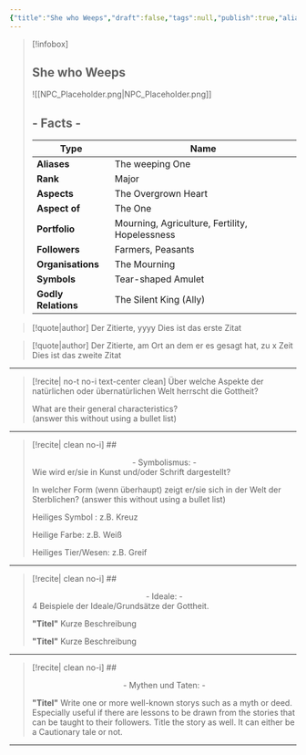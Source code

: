 ```yaml
---
{"title":"She who Weeps","draft":false,"tags":null,"publish":true,"aliases":"The weeping One","aspects":["The Overgrown Heart"],"aspect_of":["The One"],"organisations":"The Mourning","rank":"Major","symbol":"Tear-shaped Amulet","portfolio":"Mourning, Agriculture, Fertility, Hopelessness","followers":"Farmers, Peasants","relations":"[[3. Gods & Religion/The Silent King|The Silent King]] (Ally)","path":"3. Gods & Religion/Minor Gods, Spirits & Aspects/She who Weeps.md","permalink":"/3-gods-and-religion/minor-gods-spirits-and-aspects/she-who-weeps/","PassFrontmatter":true}
---
```



> [!infobox]
> 
> 
> ## **She who Weeps**
> 
> ![[NPC_Placeholder.png\|NPC_Placeholder.png]]
> 
> ## - Facts -
> | Type | Name |
> | ---- | ---- |
> | **Aliases** | The weeping One |
> | **Rank** | Major |
> | **Aspects** | The Overgrown Heart |
> | **Aspect of** | The One |
> | **Portfolio** | Mourning, Agriculture, Fertility, Hopelessness |
> | **Followers** | Farmers, Peasants |
> | **Organisations** | The Mourning |
> | **Symbols** | Tear-shaped Amulet |
> | **Godly Relations** | The Silent King (Ally) |


> [!quote|author] Der Zitierte, yyyy
> Dies ist das erste Zitat

> [!quote|author] Der Zitierte, am Ort an dem er es gesagt hat, zu x Zeit
> Dies ist das zweite Zitat


---
> [!recite| no-t no-i text-center clean]
> Über welche Aspekte der natürlichen oder übernatürlichen Welt herrscht die Gottheit?
>
> What are their general characteristics?  
> (answer this without using a bullet list)


---

> [!recite| clean no-i] ## <center>  - Symbolismus: - </center>
> Wie wird er/sie in Kunst und/oder Schrift dargestellt?
> 
> In welcher Form (wenn überhaupt) zeigt er/sie sich in der Welt der Sterblichen?
> (answer this without using a bullet list)
> 
> Heiliges Symbol : z.B. Kreuz
> 
> Heilige Farbe: z.B. Weiß
> 
> Heiliges Tier/Wesen: z.B. Greif

---

> [!recite| clean no-i] ## <center>  - Ideale: - </center>
> 4 Beispiele der Ideale/Grundsätze der Gottheit.
>
> **"Titel"**
> Kurze Beschreibung
>
> **"Titel"**
> Kurze Beschreibung

---

> [!recite| clean no-i] ## <center>  - Mythen und Taten: - </center>
> 
> **"Titel"**
> Write one or more well-known storys such as a myth or deed. Especially useful if there are lessons to be drawn from the stories that can be taught to their followers. Title the story as well. It can either be a Cautionary tale or not.


---